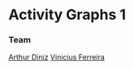 # Activity Graphs 1

### Team
[Arthur Diniz](https://github.com/arthurbdiniz)
[Vinicius Ferreira](https://github.com/ViniciusBernardo)

